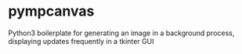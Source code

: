 # pympcanvas
Python3 boilerplate for generating an image in a background process, displaying updates frequently in a tkinter GUI
